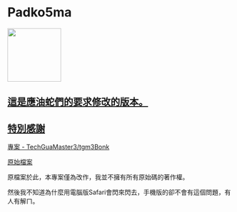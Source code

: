 # Padko5ma

<a href="https://airewatterson.github.io/tgm3Bonk/" title="衝蝦啦"><img src="https://media.discordapp.net/attachments/899978435210919976/938318938176106526/avatar_user.png" width="120px">

這是應油蛇們的要求修改的版本。
---

## 特別感謝
專案 - TechGuaMaster3/tgm3Bonk 

[原始檔案](https://techguamaster3.github.io/tgm3Bonk/index.html)

原檔案於此，本專案僅為改作，我並不擁有所有原始碼的著作權。

然後我不知道為什麼用電腦版Safari會閃來閃去，手機版的卻不會有這個問題，有人有解ㄇ。
